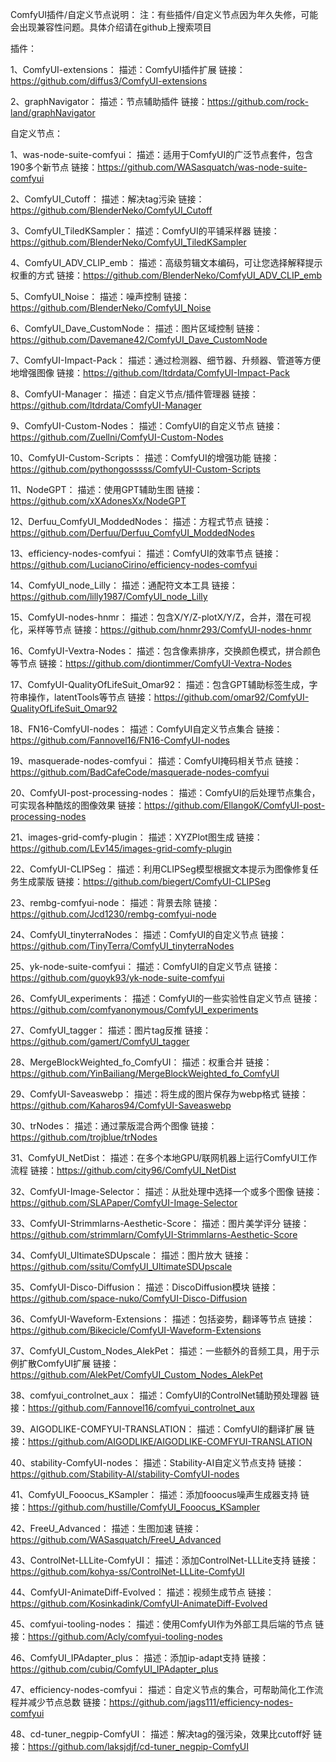 ComfyUI插件/自定义节点说明：
注：有些插件/自定义节点因为年久失修，可能会出现兼容性问题。具体介绍请在github上搜索项目

插件：

1、ComfyUI-extensions：
描述：ComfyUI插件扩展
链接：https://github.com/diffus3/ComfyUI-extensions

2、graphNavigator：
描述：节点辅助插件
链接：https://github.com/rock-land/graphNavigator

自定义节点：

1、was-node-suite-comfyui：
描述：适用于ComfyUI的广泛节点套件，包含190多个新节点
链接：https://github.com/WASasquatch/was-node-suite-comfyui

2、ComfyUI_Cutoff：
描述：解决tag污染
链接：https://github.com/BlenderNeko/ComfyUI_Cutoff

3、ComfyUI_TiledKSampler：
描述：ComfyUI的平铺采样器
链接：https://github.com/BlenderNeko/ComfyUI_TiledKSampler

4、ComfyUI_ADV_CLIP_emb：
描述：高级剪辑文本编码，可让您选择解释提示权重的方式
链接：https://github.com/BlenderNeko/ComfyUI_ADV_CLIP_emb

5、ComfyUI_Noise：
描述：噪声控制
链接：https://github.com/BlenderNeko/ComfyUI_Noise

6、ComfyUI_Dave_CustomNode：
描述：图片区域控制
链接：https://github.com/Davemane42/ComfyUI_Dave_CustomNode

7、ComfyUI-Impact-Pack：
描述：通过检测器、细节器、升频器、管道等方便地增强图像
链接：https://github.com/ltdrdata/ComfyUI-Impact-Pack

8、ComfyUI-Manager：
描述：自定义节点/插件管理器
链接：https://github.com/ltdrdata/ComfyUI-Manager

9、ComfyUI-Custom-Nodes：
描述：ComfyUI的自定义节点
链接：https://github.com/Zuellni/ComfyUI-Custom-Nodes

10、ComfyUI-Custom-Scripts：
描述：ComfyUI的增强功能
链接：https://github.com/pythongosssss/ComfyUI-Custom-Scripts

11、NodeGPT：
描述：使用GPT辅助生图
链接：https://github.com/xXAdonesXx/NodeGPT

12、Derfuu_ComfyUI_ModdedNodes：
描述：方程式节点
链接：https://github.com/Derfuu/Derfuu_ComfyUI_ModdedNodes

13、efficiency-nodes-comfyui：
描述：ComfyUI的效率节点
链接：https://github.com/LucianoCirino/efficiency-nodes-comfyui

14、ComfyUI_node_Lilly：
描述：通配符文本工具
链接：https://github.com/lilly1987/ComfyUI_node_Lilly

15、ComfyUI-nodes-hnmr：
描述：包含X/Y/Z-plotX/Y/Z，合并，潜在可视化，采样等节点
链接：https://github.com/hnmr293/ComfyUI-nodes-hnmr

16、ComfyUI-Vextra-Nodes：
描述：包含像素排序，交换颜色模式，拼合颜色等节点
链接：https://github.com/diontimmer/ComfyUI-Vextra-Nodes

17、ComfyUI-QualityOfLifeSuit_Omar92：
描述：包含GPT辅助标签生成，字符串操作，latentTools等节点
链接：https://github.com/omar92/ComfyUI-QualityOfLifeSuit_Omar92

18、FN16-ComfyUI-nodes：
描述：ComfyUI自定义节点集合
链接：https://github.com/Fannovel16/FN16-ComfyUI-nodes

19、masquerade-nodes-comfyui：
描述：ComfyUI掩码相关节点
链接：https://github.com/BadCafeCode/masquerade-nodes-comfyui

20、ComfyUI-post-processing-nodes：
描述：ComfyUI的后处理节点集合，可实现各种酷炫的图像效果
链接：https://github.com/EllangoK/ComfyUI-post-processing-nodes

21、images-grid-comfy-plugin：
描述：XYZPlot图生成
链接：https://github.com/LEv145/images-grid-comfy-plugin

22、ComfyUI-CLIPSeg：
描述：利用CLIPSeg模型根据文本提示为图像修复任务生成蒙版
链接：https://github.com/biegert/ComfyUI-CLIPSeg

23、rembg-comfyui-node：
描述：背景去除
链接：https://github.com/Jcd1230/rembg-comfyui-node

24、ComfyUI_tinyterraNodes：
描述：ComfyUI的自定义节点
链接：https://github.com/TinyTerra/ComfyUI_tinyterraNodes

25、yk-node-suite-comfyui：
描述：ComfyUI的自定义节点
链接：https://github.com/guoyk93/yk-node-suite-comfyui

26、ComfyUI_experiments：
描述：ComfyUI的一些实验性自定义节点
链接：https://github.com/comfyanonymous/ComfyUI_experiments

27、ComfyUI_tagger：
描述：图片tag反推
链接：https://github.com/gamert/ComfyUI_tagger

28、MergeBlockWeighted_fo_ComfyUI：
描述：权重合并
链接：https://github.com/YinBailiang/MergeBlockWeighted_fo_ComfyUI

29、ComfyUI-Saveaswebp：
描述：将生成的图片保存为webp格式
链接：https://github.com/Kaharos94/ComfyUI-Saveaswebp

30、trNodes：
描述：通过蒙版混合两个图像
链接：https://github.com/trojblue/trNodes

31、ComfyUI_NetDist：
描述：在多个本地GPU/联网机器上运行ComfyUI工作流程
链接：https://github.com/city96/ComfyUI_NetDist

32、ComfyUI-Image-Selector：
描述：从批处理中选择一个或多个图像
链接：https://github.com/SLAPaper/ComfyUI-Image-Selector

33、ComfyUI-Strimmlarns-Aesthetic-Score：
描述：图片美学评分
链接：https://github.com/strimmlarn/ComfyUI-Strimmlarns-Aesthetic-Score

34、ComfyUI_UltimateSDUpscale：
描述：图片放大
链接：https://github.com/ssitu/ComfyUI_UltimateSDUpscale

35、ComfyUI-Disco-Diffusion：
描述：DiscoDiffusion模块
链接：https://github.com/space-nuko/ComfyUI-Disco-Diffusion

36、ComfyUI-Waveform-Extensions：
描述：包括姿势，翻译等节点
链接：https://github.com/Bikecicle/ComfyUI-Waveform-Extensions

37、ComfyUI_Custom_Nodes_AlekPet：
描述：一些额外的音频工具，用于示例扩散ComfyUI扩展
链接：https://github.com/AlekPet/ComfyUI_Custom_Nodes_AlekPet

38、comfyui_controlnet_aux：
描述：ComfyUI的ControlNet辅助预处理器
链接：https://github.com/Fannovel16/comfyui_controlnet_aux

39、AIGODLIKE-COMFYUI-TRANSLATION：
描述：ComfyUI的翻译扩展
链接：https://github.com/AIGODLIKE/AIGODLIKE-COMFYUI-TRANSLATION

40、stability-ComfyUI-nodes：
描述：Stability-AI自定义节点支持
链接：https://github.com/Stability-AI/stability-ComfyUI-nodes

41、ComfyUI_Fooocus_KSampler：
描述：添加fooocus噪声生成器支持
链接：https://github.com/hustille/ComfyUI_Fooocus_KSampler

42、FreeU_Advanced：
描述：生图加速
链接：https://github.com/WASasquatch/FreeU_Advanced

43、ControlNet-LLLite-ComfyUI：
描述：添加ControlNet-LLLite支持
链接：https://github.com/kohya-ss/ControlNet-LLLite-ComfyUI

44、ComfyUI-AnimateDiff-Evolved：
描述：视频生成节点
链接：https://github.com/Kosinkadink/ComfyUI-AnimateDiff-Evolved

45、comfyui-tooling-nodes：
描述：使用ComfyUI作为外部工具后端的节点
链接：https://github.com/Acly/comfyui-tooling-nodes

46、ComfyUI_IPAdapter_plus：
描述：添加ip-adapt支持
链接：https://github.com/cubiq/ComfyUI_IPAdapter_plus

47、efficiency-nodes-comfyui：
描述：自定义节点的集合，可帮助简化工作流程并减少节点总数
链接：https://github.com/jags111/efficiency-nodes-comfyui

48、cd-tuner_negpip-ComfyUI：
描述：解决tag的强污染，效果比cutoff好
链接：https://github.com/laksjdjf/cd-tuner_negpip-ComfyUI
